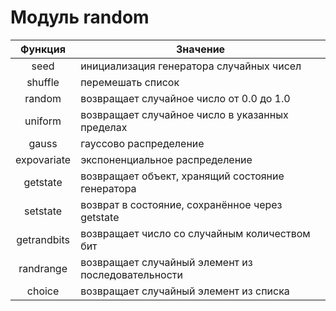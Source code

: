 # Модуль random

|Функция|Значение|
|:-:|-|
|seed|инициализация генератора случайных чисел|
|shuffle|перемешать список|
|random|возвращает случайное число от 0.0 до 1.0|
|uniform|возвращает случайное число в указанных пределах|
|gauss|гауссово распределение|
|expovariate|экспоненциальное распределение|
|getstate|возвращает объект, хранящий состояние генератора|
|setstate|возврат в состояние, сохранённое через getstate|
|getrandbits|возвращает число со случайным количеством бит|
|randrange|возвращает случайный элемент из последовательности|
|choice|возвращает случайный элемент из списка|
